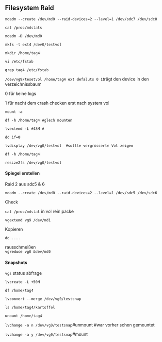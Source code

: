 ## Filesystem Raid

`mdadm --create /dev/md0 --raid-devices=2 --level=1 /dev/sdc7 /dev/sdc8`

`cat /proc/mdstats`

`mdadm -D /dev/md0`

`mkfs -t ext4 /dev0/testvol`

`mkdir /home/tag4`

`vi /etc/fstab`

`grep tag4 /etc/fstab`

`/dev/vg9/tesetvol /home/tag4 ext defaluts 0 1`trägt den device in den verzeichnissbaum

0 für keine logs

1 für nacht dem crash checken erst nach system vol

`mount -a`

`df -h /home/tag4 #glech mounten`

`lvextend -L #48M #`

`dd if=0`

`lvdisplay /dev/vg0/testvol  #sollte vergrösserte Vol zeigen`

`df -h /home/tag4`

`resize2fs /dev/vg0/testvol`

#### 

#### Spiegel erstellen

Raid 2 aus sdc5 & 6

`mdadm --create /dev/md0 --raid-devices=2 --level=1 /dev/sdc5 /dev/sdc6`

Check

`cat /proc/mdstat` in vol rein packe

`vgextend vg9 /dev/md1`

Kopieren

`dd ....`

rausschmeißen  
`vgreduce vg0 &dev/md0`

#### 

#### Snapshots

`vgs` status abfrage

`lvcreate -L +50M`

`df /home/tag4`

`lvconvert --merge /dev/vg0/testsnap`

`ls /home/tag4/kartoffel`

`unount /home/tag4`

`lvchange -a n /dev/vg0/testsnap`\#unmount \#war vorher schon gemountet

`lvchange -a y /dev/vg0/testsnap`\#mount

